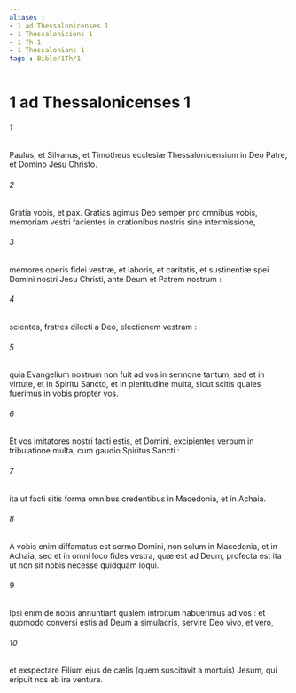 ```yaml
---
aliases : 
- 1 ad Thessalonicenses 1
- 1 Thessaloniciens 1
- 1 Th 1
- 1 Thessalonians 1
tags : Bible/1Th/1
---
```


# 1 ad Thessalonicenses 1

###### 1
Paulus, et Silvanus, et Timotheus ecclesiæ Thessalonicensium in Deo Patre, et Domino Jesu Christo.
###### 2
Gratia vobis, et pax. Gratias agimus Deo semper pro omnibus vobis, memoriam vestri facientes in orationibus nostris sine intermissione,
###### 3
memores operis fidei vestræ, et laboris, et caritatis, et sustinentiæ spei Domini nostri Jesu Christi, ante Deum et Patrem nostrum :
###### 4
scientes, fratres dilecti a Deo, electionem vestram :
###### 5
quia Evangelium nostrum non fuit ad vos in sermone tantum, sed et in virtute, et in Spiritu Sancto, et in plenitudine multa, sicut scitis quales fuerimus in vobis propter vos.
###### 6
Et vos imitatores nostri facti estis, et Domini, excipientes verbum in tribulatione multa, cum gaudio Spiritus Sancti :
###### 7
ita ut facti sitis forma omnibus credentibus in Macedonia, et in Achaia.
###### 8
A vobis enim diffamatus est sermo Domini, non solum in Macedonia, et in Achaia, sed et in omni loco fides vestra, quæ est ad Deum, profecta est ita ut non sit nobis necesse quidquam loqui.
###### 9
Ipsi enim de nobis annuntiant qualem introitum habuerimus ad vos : et quomodo conversi estis ad Deum a simulacris, servire Deo vivo, et vero,
###### 10
et exspectare Filium ejus de cælis (quem suscitavit a mortuis) Jesum, qui eripuit nos ab ira ventura.
